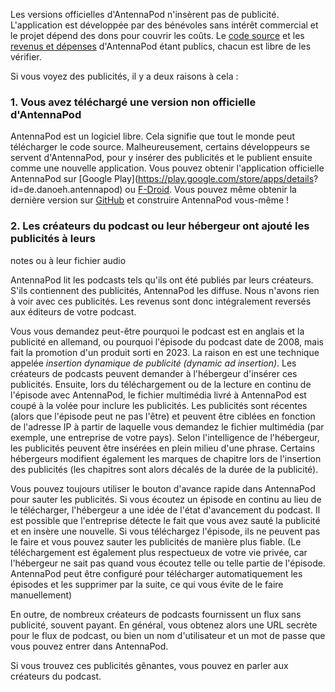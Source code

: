 Les versions officielles d'AntennaPod n'insèrent pas de publicité. L'application
est développée par des bénévoles sans intérêt commercial et le projet dépend des
dons pour couvrir les coûts. Le [code
source](https://github.com/AntennaPod/AntennaPod) et les [revenus et
dépenses](https://opencollective.com/antennapod#category-BUDGET) d'AntennaPod
étant publics, chacun est libre de les vérifier.

Si vous voyez des publicités, il y a deux raisons à cela :

### 1. Vous avez téléchargé une version non officielle d'AntennaPod

AntennaPod est un logiciel libre. Cela signifie que tout le monde peut
télécharger le code source. Malheureusement, certains développeurs se servent
d'AntennaPod, pour y insérer des publicités et le publient ensuite comme une
nouvelle application. Vous pouvez obtenir l'application officielle AntennaPod
sur [Google Play](https://play.google.com/store/apps/details?
id=de.danoeh.antennapod) ou
[F-Droid](https://f-droid.org/packages/de.danoeh.antennapod/). Vous pouvez même
obtenir la dernière version sur
[GitHub](https://github.com/AntennaPod/AntennaPod/) et construire AntennaPod
vous-même !

### 2. Les créateurs du podcast ou leur hébergeur ont ajouté les publicités à leurs
notes ou à leur fichier audio

AntennaPod lit les podcasts tels qu'ils ont été publiés par leurs créateurs.
S'ils contiennent des publicités, AntennaPod les diffuse. Nous n'avons rien à
voir avec ces publicités. Les revenus sont donc intégralement reversés aux
éditeurs de votre podcast.

Vous vous demandez peut-être pourquoi le podcast est en anglais et la publicité
en allemand, ou pourquoi l'épisode du podcast date de 2008, mais fait la
promotion d'un produit sorti en 2023. La raison en est une technique appelée
*insertion dynamique de publicité (dynamic ad insertion)*. Les créateurs de
podcasts peuvent demander à l'hébergeur d'insérer ces publicités. Ensuite, lors
du téléchargement ou de la lecture en continu de l'épisode avec AntennaPod, le
fichier multimédia livré à AntennaPod est coupé à la volée pour inclure les
publicités. Les publicités sont récentes (alors que l'épisode peut ne pas
l'être) et peuvent être ciblées en fonction de l'adresse IP à partir de laquelle
vous demandez le fichier multimédia (par exemple, une entreprise de votre pays).
Selon l'intelligence de l'hébergeur, les publicités peuvent être insérées en
plein milieu d'une phrase. Certains hébergeurs modifient également les marques
de chapitre lors de l'insertion des publicités (les chapitres sont alors décalés
de la durée de la publicité).

Vous pouvez toujours utiliser le bouton d'avance rapide dans AntennaPod pour
sauter les publicités. Si vous écoutez un épisode en continu au lieu de le
télécharger, l'hébergeur a une idée de l'état d'avancement du podcast. Il est
possible que l'entreprise détecte le fait que vous avez sauté la publicité et en
insère une nouvelle. Si vous téléchargez l'épisode, ils ne peuvent pas le faire
et vous pouvez sauter les publicités de manière plus fiable. (Le téléchargement
est également plus respectueux de votre vie privée, car l'hébergeur ne sait pas
quand vous écoutez telle ou telle partie de l'épisode. AntennaPod peut être
configuré pour télécharger automatiquement les épisodes et les supprimer par la
suite, ce qui vous évite de le faire manuellement)

En outre, de nombreux créateurs de podcasts fournissent un flux sans publicité,
souvent payant. En général, vous obtenez alors une URL secrète pour le flux de
podcast, ou bien un nom d'utilisateur et un mot de passe que vous pouvez entrer
dans AntennaPod.

Si vous trouvez ces publicités gênantes, vous pouvez en parler aux créateurs du
podcast.
